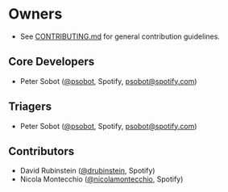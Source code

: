 # Owners

- See [CONTRIBUTING.md](CONTRIBUTING.md) for general contribution guidelines.

## Core Developers

- Peter Sobot ([@psobot](https://github.com/psobot), Spotify, psobot@spotify.com)

## Triagers

- Peter Sobot ([@psobot](https://github.com/psobot), Spotify, psobot@spotify.com)

## Contributors

- David Rubinstein ([@drubinstein](https://github.com/drubinstein), Spotify)
- Nicola Montecchio ([@nicolamontecchio](https://github.com/nicolamontecchio), Spotify)
